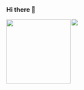 ### Hi there 👋


<!--**alialaei110/alialaei110** is a ✨ _special_ ✨ repository because its `README.md` (this file) appears on your GitHub profile.-->

<!--Here are some ideas to get you started:

- 🔭 I’m currently working on ...
- 🌱 I’m currently learning ...
- 👯 I’m looking to collaborate on ...
- 🤔 I’m looking for help with ...
- 💬 Ask me about ...
- 📫 How to reach me: ...
- 😄 Pronouns: ...
- ⚡ Fun fact: ...

-->

<div>
  <img height="170" align="left" src="https://github-readme-stats.vercel.app/api?username=alialaei110&count_private=true&include_all_commits=false" />
  <img src="https://github-readme-stats.vercel.app/api/top-langs/?username=alialaei110&layout=compact" />
</div>

